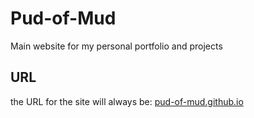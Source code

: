 # Pud-of-Mud
Main website for my personal portfolio and projects

## URL
the URL for the site will always be:
[pud-of-mud.github.io](pud-of-mud.github.io)

